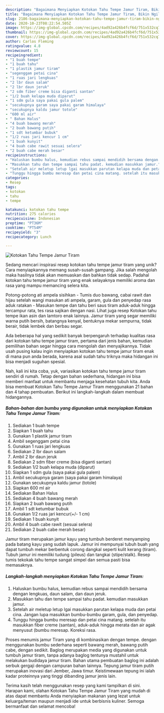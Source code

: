 ```yaml
---
description: "Bagaimana Menyiapkan Kotokan Tahu Tempe Jamur Tiram, Bikin Ngiler"
title: "Bagaimana Menyiapkan Kotokan Tahu Tempe Jamur Tiram, Bikin Ngiler"
slug: 2186-bagaimana-menyiapkan-kotokan-tahu-tempe-jamur-tiram-bikin-ngiler
date: 2020-10-23T08:22:54.505Z
image: https://img-global.cpcdn.com/recipes/4ad92a426b4fcf6d/751x532cq70/kotokan-tahu-tempe-jamur-tiram-foto-resep-utama.jpg
thumbnail: https://img-global.cpcdn.com/recipes/4ad92a426b4fcf6d/751x532cq70/kotokan-tahu-tempe-jamur-tiram-foto-resep-utama.jpg
cover: https://img-global.cpcdn.com/recipes/4ad92a426b4fcf6d/751x532cq70/kotokan-tahu-tempe-jamur-tiram-foto-resep-utama.jpg
author: Carlos Fleming
ratingvalue: 4.8
reviewcount: 15
recipeingredient:
- "1 buah tempe"
- "1 buah tahu"
- "1 plastik jamur tiram"
- "segenggam petai cina"
- "1 ruas jari lengkuas"
- "2 lbr daun salam"
- "2 lbr daun jeruk"
- "2 sdm fiber creme bisa diganti santan"
- "1/2 buah kelapa muda diparut"
- "1 sdm gula saya pakai gula palem"
- "secukupnya garam saya pakai garam himalaya"
- "secukupnya kaldu jamur totole"
- "600 ml air"
- " Bahan Halus"
- "4 buah bawang merah"
- "2 buah bawang putih"
- "1 sdt ketumbar bubuk"
- "1/2 ruas jari kencur 1 cm"
- "1 buah kunyit"
- "4 buah cabe rawit sesuai selera"
- "2 buah cabe merah besar"
recipeinstructions:
- "Haluskan bumbu halus, kemudian rebus sampai mendidih bersama dengan lengkuas, daun salam, dan daun jeruk."
- "Masukkan tahu dan tempe sampai tahu padat. kemudian masukkan jamur."
- "Setelah air meletup letup lgai masukkan parutan kelapa muda dan petai cina. Jangan lupa masukkan bumbu-bumbu garam, gula, dan penyedap."
- "Tunggu hingga bumbu meresap dan petai cina matang. setelah itu masukkan fiber creme (santan), aduk-aduk hingga merata dan air agak menyusut (bumbu meresap. Koreksi rasa."
categories:
- Resep
tags:
- kotokan
- tahu
- tempe

katakunci: kotokan tahu tempe 
nutrition: 275 calories
recipecuisine: Indonesian
preptime: "PT36M"
cooktime: "PT54M"
recipeyield: "3"
recipecategory: Lunch

---
```



![Kotokan Tahu Tempe Jamur Tiram](https://img-global.cpcdn.com/recipes/4ad92a426b4fcf6d/751x532cq70/kotokan-tahu-tempe-jamur-tiram-foto-resep-utama.jpg)

Sedang mencari inspirasi resep kotokan tahu tempe jamur tiram yang unik? Cara menyiapkannya memang susah-susah gampang. Jika salah mengolah maka hasilnya tidak akan memuaskan dan bahkan tidak sedap. Padahal kotokan tahu tempe jamur tiram yang enak selayaknya memiliki aroma dan rasa yang mampu memancing selera kita.

Potong-potong ati ampela sisihkan - Tumis duo bawang, cabai rawit dan hijau setelah wangi masukan ati ampela, garam, gula dan penyedap rasa aduk ratakan - Masukan tempe dan tahu beri saus tiram aduk-aduk hingga tercampur rata, tes rasa sajikan dengan nasi. Lihat juga resep Kotokan tahu tempe ikan asin dan lamtoro enak lainnya. Jamur tiram yang segar memiliki warna putih bersih, batangnya kenyal, bentuknya mekar sempurna, tidak berair, tidak lembek dan berbau segar.

Ada beberapa hal yang sedikit banyak berpengaruh terhadap kualitas rasa dari kotokan tahu tempe jamur tiram, pertama dari jenis bahan, kemudian pemilihan bahan segar hingga cara mengolah dan menyajikannya. Tidak usah pusing kalau ingin menyiapkan kotokan tahu tempe jamur tiram enak di mana pun anda berada, karena asal sudah tahu triknya maka hidangan ini bisa menjadi suguhan spesial.


Nah, kali ini kita coba, yuk, variasikan kotokan tahu tempe jamur tiram sendiri di rumah. Tetap dengan bahan sederhana, hidangan ini bisa memberi manfaat untuk membantu menjaga kesehatan tubuh kita. Anda bisa membuat Kotokan Tahu Tempe Jamur Tiram menggunakan 21 bahan dan 4 tahap pembuatan. Berikut ini langkah-langkah dalam membuat hidangannya.

<!--inarticleads1-->

##### Bahan-bahan dan bumbu yang digunakan untuk menyiapkan Kotokan Tahu Tempe Jamur Tiram:

1. Sediakan 1 buah tempe
1. Siapkan 1 buah tahu
1. Gunakan 1 plastik jamur tiram
1. Ambil segenggam petai cina
1. Gunakan 1 ruas jari lengkuas
1. Sediakan 2 lbr daun salam
1. Ambil 2 lbr daun jeruk
1. Sediakan 2 sdm fiber creme (bisa diganti santan)
1. Sediakan 1/2 buah kelapa muda (diparut)
1. Siapkan 1 sdm gula (saya pakai gula palem)
1. Ambil secukupnya garam (saya pakai garam himalaya)
1. Gunakan secukupnya kaldu jamur (totole)
1. Siapkan 600 ml air
1. Sediakan  Bahan Halus
1. Sediakan 4 buah bawang merah
1. Siapkan 2 buah bawang putih
1. Ambil 1 sdt ketumbar bubuk
1. Gunakan 1/2 ruas jari kencur(+/- 1 cm)
1. Sediakan 1 buah kunyit
1. Ambil 4 buah cabe rawit (sesuai selera)
1. Sediakan 2 buah cabe merah besar)


Jamur tiram merupakan jamur kayu yang tumbuh berderet menyamping pada batang kayu yang sudah lapuk. Jamur ini mempunyai tubuh buah yang dapat tumbuh mekar berbentuk corong dangkal seperti kulit kerang (tiram). Tubuh jamur ini memiliki tudung (pileus) dan tangkai (stipe/stalk). Resep tumis tekokak tahu tempe sangat simpel dan semua pasti bisa memasaknya. 

<!--inarticleads2-->

##### Langkah-langkah menyiapkan Kotokan Tahu Tempe Jamur Tiram:

1. Haluskan bumbu halus, kemudian rebus sampai mendidih bersama dengan lengkuas, daun salam, dan daun jeruk.
1. Masukkan tahu dan tempe sampai tahu padat. kemudian masukkan jamur.
1. Setelah air meletup letup lgai masukkan parutan kelapa muda dan petai cina. Jangan lupa masukkan bumbu-bumbu garam, gula, dan penyedap.
1. Tunggu hingga bumbu meresap dan petai cina matang. setelah itu masukkan fiber creme (santan), aduk-aduk hingga merata dan air agak menyusut (bumbu meresap. Koreksi rasa.


Proses menumis jamur Tiram yang di kombinasikan dengan tempe. dengan menggunakan bumbu sederhana seperti bawang merah, bawang putih cabe, dengan sedikit. Baglog merupakan media yang digunakan untuk tumbuh jamur tiram, tanpa adanya baglog tentunya mustahil untuk melakukan budidaya jamur tiram. Bahan utama pembuatan baglog ini adalah serbuk gergaji dengan campuran bahan lainnya. Tepung jamur tiram putih merupakan inovasi dari Jember, Jawa timur. Keistimewaan tepung ini ialah kadar proteinnya yang tinggi dibanding jamur jenis lain. 

Terima kasih telah menggunakan resep yang kami tampilkan di sini. Harapan kami, olahan Kotokan Tahu Tempe Jamur Tiram yang mudah di atas dapat membantu Anda menyiapkan makanan yang lezat untuk keluarga/teman maupun menjadi ide untuk berbisnis kuliner. Semoga bermanfaat dan selamat mencoba!
